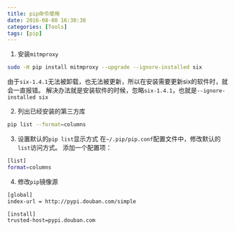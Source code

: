 ```yaml
---
title: pip命令使用
date: 2016-08-08 16:38:38
categories: [Tools]
tags: [pip]
---
```


1. 安装``mitmproxy``
```bash
sudo -H pip install mitmproxy --upgrade --ignore-installed six
```

  <!--more-->

由于``six-1.4.1``无法被卸载，也无法被更新，所以在安装需要更新six的软件时，就会一直报错。
解决办法就是安装软件的时候，忽略``six-1.4.1``，也就是``--ignore-installed six``

2. 列出已经安装的第三方库
  ```bash
  pip list --format=columns
  ```

3. 设置默认的``pip list``显示方式
在``~/.pip/pip.conf``配置文件中，修改默认的``list``访问方式。
添加一个配置项：
  ```bash
  [list]
  format=columns
  ```

4. 修改``pip``镜像源
  ```bash
  [global]
  index-url = http://pypi.douban.com/simple

  [install]
  trusted-host=pypi.douban.com
  ```